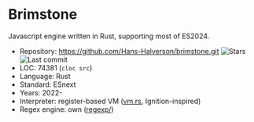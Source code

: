 # Brimstone

Javascript engine written in Rust, supporting most of ES2024.

* Repository:   https://github.com/Hans-Halverson/brimstone.git <span class="shields"><img src="https://img.shields.io/github/stars/Hans-Halverson/brimstone?label=&style=flat-square" alt="Stars" title="Stars"><img src="https://img.shields.io/github/last-commit/Hans-Halverson/brimstone?label=&style=flat-square" alt="Last commit" title="Last commit"></span>
* LOC:          74381 (`cloc src`)
* Language:     Rust
* Standard:     ESnext
* Years:        2022-
* Interpreter:  register-based VM ([vm.rs](https://github.com/Hans-Halverson/brimstone/blob/master/src/js/runtime/bytecode/vm.rs), Ignition-inspired)
* Regex engine: own ([regexp/](https://github.com/Hans-Halverson/brimstone/tree/master/src/js/runtime/regexp/))

